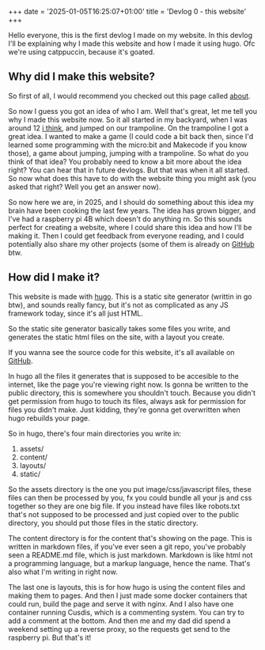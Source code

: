 +++
date = '2025-01-05T16:25:07+01:00'
title = 'Devlog 0 - this website'
+++

Hello everyone, this is the first devlog I made on my website. In this devlog I'll be explaining why I made this website and how I made it using hugo. Ofc we're using catppuccin, because it's goated.

## Why did I make this website?

So first of all, I would recommend you checked out this page called [about](/about/).

So now I guess you got an idea of who I am. Well that's great, let me tell you why I made this website now. So it all started in my backyard, when I was around 12 [i think](https://open.spotify.com/track/4f8Mh5wuWHOsfXtzjrJB3t?si=aca5a91e30e54199), and jumped on our trampoline. On the trampoline I got a great idea. I wanted to make a game (I could code a bit back then, since I'd learned some programming with the micro:bit and Makecode if you know those), a game about jumping, jumping with a trampoline. So what do you think of that idea? You probably need to know a bit more about the idea right? You can hear that in future devlogs. But that was when it all started. So now what does this have to do with the website thing you might ask (you asked that right? Well you get an answer now).

So now here we are, in 2025, and I should do something about this idea my brain have been cooking the last few years. The idea has grown bigger, and I've had a raspberry pi 4B which doesn't do anything rn. So this sounds perfect for creating a website, where I could share this idea and how I'll be making it. Then I could get feedback from everyone reading, and I could potentially also share my other projects (some of them is already on [GitHub](https://github.com/LukasElias) btw.

## How did I make it?

This website is made with [hugo](https://gohugo.io). This is a static site generator (writtin in go btw), and sounds really fancy, but it's not as complicated as any JS framework today, since it's all just HTML.

So the static site generator basically takes some files you write, and generates the static html files on the site, with a layout you create.

If you wanna see the source code for this website, it's all available on [GitHub](https://github.com/LukasElias/website).

In hugo all the files it generates that is supposed to be accesible to the internet, like the page you're viewing right now. Is gonna be written to the public directory, this is somewhere you shouldn't touch. Because you didn't get permission from hugo to touch its files, always ask for permission for files you didn't make. Just kidding, they're gonna get overwritten when hugo rebuilds your page.

So in hugo, there's four main directories you write in:
1. assets/
2. content/
3. layouts/
4. static/

So the assets directory is the one you put image/css/javascript files, these files can then be processed by you, fx you could bundle all your js and css together so they are one big file. If you instead have files like robots.txt that's not supposed to be processed and just copied over to the public directory, you should put those files in the static directory.

The content directory is for the content that's showing on the page. This is written in markdown files, if you've ever seen a git repo, you've probably seen a README.md file, which is just markdown. Markdown is like html not a programming language, but a markup language, hence the name. That's also what I'm writing in right now.

The last one is layouts, this is for how hugo is using the content files and making them to pages. And then I just made some docker containers that could run, build the page and serve it with nginx. And I also have one container running Cusdis, which is a commenting system. You can try to add a comment at the bottom. And then me and my dad did spend a weekend setting up a reverse proxy, so the requests get send to the raspberry pi. But that's it!
